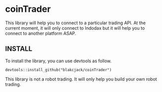coinTrader
===========

This library will help you to connect to a particular trading API. At the current moment, it will only connect to Indodax but it will help you to connect to another platform ASAP.

## INSTALL

To install the library, you can use devtools as follow.

```
devtools::install_github("blakcjack/coinTrader")
```

This library is not a robot trading. It will only help you build your own robot trading.
